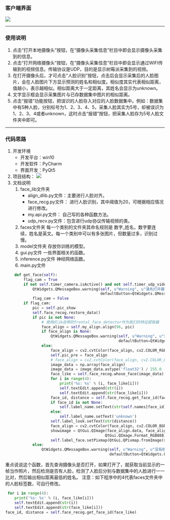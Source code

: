 ### 客户端界面
![](http://ww1.sinaimg.cn/mw690/006IYRZEly1fp331vehs7j30sj0m574b.jpg)
___
### 使用说明
1. 点击“打开本地摄像头”按钮，在“摄像头采集信息”栏目中即会显示摄像头采集到的信息。
2. 点击“打开网络摄像头”按钮，在“摄像头采集信息”栏目中即会显示通过WIFI传输到的视频信息。传输协议是UDP，目的是显示树莓派采集到的视频。
3. 在打开摄像头后，才可点击“人脸识别”按钮，点击后会显示采集后的人脸图片，会在人脸图片下方显示预测的姓名和相似度。相似度其实代表相似距离，值越小，表示越相似。相似距离大于一定距离，其姓名会显示为unknown。
4. 文字显示框会显示采集图片与已存数据集中图片的相似距离。
5. 点击“报错”功能按钮，把误识的人脸存入对应的人脸数据集中。例如：数据集中有5种人脸，分别标号为1、2、3、4、5，采集人脸其实为5号，却被误识为1、2、3、4或者unknown，这时点击“报错”按钮，把采集人脸存为5号人脸文件夹中即可。
___
### 代码思路
1. 开发环境
   * 开发平台：win10
   * 开发软件：PyCharm
   * 界面开发：PyQt5
2. 项目结构：
  ![](http://ww1.sinaimg.cn/mw690/006IYRZEly1fp344pfejbj30b00dzt95.jpg)
3. 文档说明
    1. face_lib文件夹
        * align_dlib.py文件：主要进行人脸对齐。
        * face_recg.py文件： 进行人脸识别，其中阈值为20，可根据相应情况进行修改。
        * my.api.py文件： 自己写的各种函数方法。
        * udp_recv.py文件：包含进行udp协议传输视频的类。
    2. faces文件夹
        每一个类别的文件夹其命名规则是  数字_姓名，数字要连续，姓名是英文。每一个类别中可以有多张图片，但数量过多，识别过慢。
    3. model文件夹
        存放你训练的模型。
    4. gui.py文件
        一些界面相关的函数。
    5. inference.py文件
        神经网络函数。
    6. main.py文件
```python
    def get_face(self):
        flag_cam = True
        if not self.timer_camera.isActive() and not self.timer_udp_video.isActive():      # 查询摄像头
            QtWidgets.QMessageBox.warning(self, u"Warning", u"请先打开摄像头", buttons=QtWidgets.QMessageBox.Ok,
                                          defaultButton=QtWidgets.QMessageBox.Ok)
            flag_cam = False
        if flag_cam:
            pic = self.pic_show
            self.face_recog.restore_data()
            if pic is not None:
                # 使用dlib自带的frontal_face_detector作为我们的特征提取器
                face_align = self.my_align.align(96, pic)
                if face_align is None:
                    QtWidgets.QMessageBox.warning(self, u"Warning", u"没有检测到人脸", buttons=QtWidgets.QMessageBox.Ok,
                                                  defaultButton=QtWidgets.QMessageBox.Ok)
                else:
                    face_align = cv2.cvtColor(face_align, cv2.COLOR_RGB2BGR)  # 转为BGR图片
                    self.pic_pre = face_align
                    # face_align = cv2.cvtColor(face_align, cv2.COLOR_BGR2RGB)  # 转为RGB图片
                    image_data = np.array(face_align)
                    image_data = image_data.astype('float32') / 255.0
                    face_like = self.face_recog.whose_face(image_data)                    # 识别人脸
                    for i in range(4):
                        print('%s: %s' % (i, face_like[i]))
                        self.textEdit.append(str(i))
                        self.textEdit.append(str(face_like[i]))
                    face_id, distance = self.face_recog.get_face_id(face_like)
                    if face_id is not None:
                        self.label_name.setText(str(self.names[face_id]))
                    else:
                        self.label_name.setText('unknown')
                    self.label_look.setText(str(distance))
                    face_align = cv2.cvtColor(face_align, cv2.COLOR_BGR2RGB)  # 转为RGB图片
                    showimage = QtGui.QImage(face_align.data, face_align.shape[1], face_align.shape[0],
                                            QtGui.QImage.Format_RGB888)
                    self.label_face.setPixmap(QtGui.QPixmap.fromImage(showimage))
            else:
                QtWidgets.QMessageBox.warning(self, u"Warning", u"没有检测到图片", buttons=QtWidgets.QMessageBox.Ok,
                                              defaultButton=QtWidgets.QMessageBox.Ok)
```
   重点说说这个函数，首先查询摄像头是否打开，如果打开了，就获取当前显示的一帧当作照片，然后检测是否有人脸，检测了人脸后分别与数据集中的人脸进行一一比对，然后输出相似距离最低的姓名。
   注意：如下程序中的4代表faces文件夹中的人脸标签数，可自行修改。
```python
 for i in range(4):
    print('%s: %s' % (i, face_like[i]))
    self.textEdit.append(str(i))
    self.textEdit.append(str(face_like[i]))
face_id, distance = self.face_recog.get_face_id(face_like)
```
